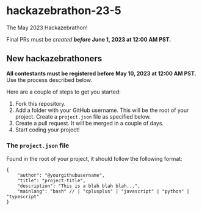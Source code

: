 # hackazebrathon-23-5

The May 2023 Hackazebrathon!

Final PRs must be *created* ***before* June 1, 2023 at 12:00 AM PST.**

## New hackazebrathoners

**All contestants must be registered before May 10, 2023 at 12:00 AM PST.** Use the process described below.

Here are a couple of steps to get you started:

1. Fork this repository.
2. Add a folder with your GitHub username. This will be the root of your project. Create a `project.json` file as specified below.
3. Create a pull request. It will be merged in a couple of days.
4. Start coding your project!

### The `project.json` file

Found in the root of your project, it should follow the following format:

```jsonc
{
	"author": "@yourgithubusername",
	"title": "project-title",
	"description": "This is a blah blah blah...",
	"mainlang": "bash" // | "cplusplus" | "javascript" | "python" | "typescript"
}
```

